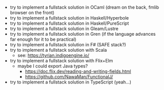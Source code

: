 - try to implement a fullstack solution in OCaml (dream on the back, fmlib
  browser on the front)
- try to implement a fullstack solution in Haskell/Hyperbole
- try to implement a fullstack solution in Haskell/PureScript
- try to implement a fullstack solution in Gleam/Lustre
- try to implement a fullstack solution in Gren (if the language advances far
  enough for it to be practical)
- try to implement a fullstack solution in F# (SAFE stack?)
- try to implement a fullstack solution with Scala
  - see: https://tyrian.indigoengine.io/
- try to implement a fullstack solution with Flix+Elm
  - maybe I could export Java types?
    - https://doc.flix.dev/reading-and-writing-fields.html
    - https://github.com/NawaMan/FunctionalJ/
- try to implement a fullstack solution in TypeScript (yeah...)
